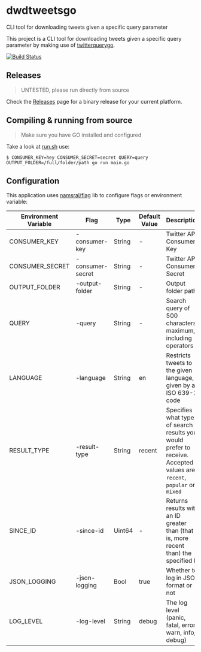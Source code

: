 dwdtweetsgo
=========
CLI tool for downloading tweets given a specific query parameter

This project is a CLI tool for downloading tweets given a specific query parameter by making use of [twitterquerygo](https://github.com/MihaiBogdanEugen/twitterquerygo).

[![Build Status](https://travis-ci.org/MihaiBogdanEugen/dwdtweetsgo.svg?branch=master)](https://travis-ci.org/MihaiBogdanEugen/dwdtweetsgo)

Releases
-----
> UNTESTED, please run directly from source

Check the [Releases](https://github.com/MihaiBogdanEugen/dwdtweetsgo/releases/tag/1.0.0) page for a binary release for your current platform.

Compiling & running from source
-----
> Make sure you have GO installed and configured

Take a look at [run.sh](run.sh) use:
```shell
$ CONSUMER_KEY=hey CONSUMER_SECRET=secret QUERY=query OUTPUT_FOLDER=/full/folder/path go run main.go
```


Configuration
-----
This application uses [namsral/flag](github.com/namsral/flag) lib to configure flags or environment variable:

| Environment Variable | Flag | Type | Default Value | Description | 
| ------------- | ------------- | ------------- | ------------- | ------------- |
| CONSUMER_KEY | -consumer-key | String | - | Twitter API Consumer Key |
| CONSUMER_SECRET | -consumer-secret | String | - | Twitter API Consumer Secret |
| OUTPUT_FOLDER | -output-folder | String | - | Output folder path |
| QUERY | -query | String | - | Search query of 500 characters maximum, including operators |
| LANGUAGE | -language | String | en | Restricts tweets to the given language, given by an ISO 639-1 code |
| RESULT_TYPE | -result-type | String | recent | Specifies what type of search results you would prefer to receive. Accepted values are `recent`, `popular` or `mixed` |
| SINCE_ID | -since-id | Uint64 | - | Returns results with an ID greater than (that is, more recent than) the specified ID |
| JSON_LOGGING | -json-logging | Bool | true | Whether to log in JSON format or not |
| LOG_LEVEL | -log-level | String | debug | The log level (panic, fatal, error, warn, info, debug) |

